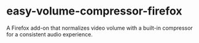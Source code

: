 # easy-volume-compressor-firefox
A Firefox add-on that normalizes video volume with a built-in compressor for a consistent audio experience.
